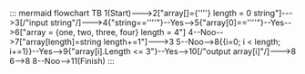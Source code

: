 ::: mermaid
flowchart TB
1(Start)--->2["array[]={''''}
              length = 0
              string"]--->3[/"input string"/]--->4{"string==''''"}--Yes-->5{"array[0]==''''"}--Yes-->6["array = {one, two, three, four}
                                                                                                        length = 4"]
4--Noo-->7["array[length]=string
           length+=1"]--->3
5--Noo-->8{{i=0; i < length; i+=1}}--Yes-->9{"array[i].Length <= 3"}--Yes-->10[/"output array[i]"/]--->8
6-->8
8--Noo-->11(Finish)
:::